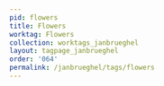 ```yaml
---
pid: flowers
title: Flowers
worktag: Flowers
collection: worktags_janbrueghel
layout: tagpage_janbrueghel
order: '064'
permalink: /janbrueghel/tags/flowers
---
```

